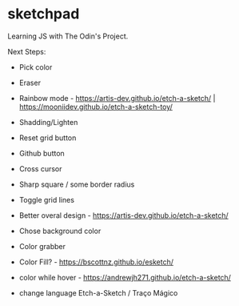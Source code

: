 # sketchpad

Learning JS with The Odin's Project.

Next Steps:

- Pick color
- Eraser
- Rainbow mode - https://artis-dev.github.io/etch-a-sketch/ | https://mooniidev.github.io/etch-a-sketch-toy/
- Shadding/Lighten
- Reset grid button
- Github button
- Cross cursor
- Sharp square / some border radius
- Toggle grid lines

- Better overal design - https://artis-dev.github.io/etch-a-sketch/
- Chose background color
- Color grabber

- Color Fill? - https://bscottnz.github.io/esketch/
- color while hover - https://andrewjh271.github.io/etch-a-sketch/

- change language Etch-a-Sketch / Traço Mágico